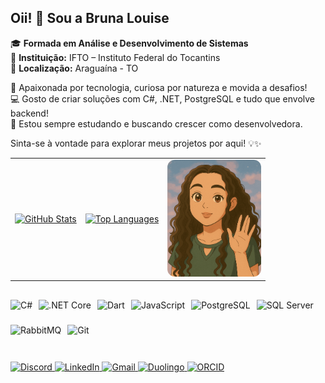 ## Oii! 👋 Sou a Bruna Louise  

🎓 **Formada em Análise e Desenvolvimento de Sistemas**  
🏫 **Instituição:** IFTO – Instituto Federal do Tocantins  
📍 **Localização:** Araguaína - TO  

💜 Apaixonada por tecnologia, curiosa por natureza e movida a desafios!  
💻 Gosto de criar soluções com C#, .NET, PostgreSQL e tudo que envolve backend!  
🚀 Estou sempre estudando e buscando crescer como desenvolvedora.

Sinta-se à vontade para explorar meus projetos por aqui! 💡✨

<table align="center" border="0" style="border-collapse: collapse; border-spacing: 0;">
  <tr>
    <td style="border-width: 0;">
      <a href="https://github.com/bruna-louise16" target="_blank">
        <picture>
          <source 
            srcset="https://github-readme-stats.vercel.app/api?username=bruna-louise16&show_icons=true&title_color=9f4fc7&icon_color=b84de3&text_color=cfc9d3&bg_color=0d1117" 
            media="(prefers-color-scheme: dark)" 
          />
          <source 
            srcset="https://github-readme-stats.vercel.app/api?username=bruna-louise16&show_icons=true&title_color=7d1fa0&icon_color=9c27b0&text_color=333333&bg_color=ffffff" 
            media="(prefers-color-scheme: light), (prefers-color-scheme: no-preference)" 
          />
          <img 
            src="https://github-readme-stats.vercel.app/api?username=bruna-louise16&show_icons=true" 
            alt="GitHub Stats"
          />
        </picture>
      </a>
    </td>
    <td style="border-width: 0;">
      <a href="https://github.com/brunalouise?tab=repositories" target="_blank">
        <picture>
          <source 
            srcset="https://github-readme-stats.vercel.app/api/top-langs/?username=bruna-louise16&layout=compact&title_color=9f4fc7&icon_color=b84de3&text_color=cfc9d3&bg_color=0d1117" 
            media="(prefers-color-scheme: dark)" 
          />
          <source 
            srcset="https://github-readme-stats.vercel.app/api/top-langs/?username=bruna-louise16&layout=compact&title_color=7d1fa0&icon_color=9c27b0&text_color=333333&bg_color=ffffff" 
            media="(prefers-color-scheme: light), (prefers-color-scheme: no-preference)" 
          />
          <img 
            src="https://github-readme-stats.vercel.app/api/top-langs/?username=bruna-louise16&layout=compact" 
            alt="Top Languages"
          />
        </picture>
      </a>
    </td>
    <td align="center" valign="bottom" style="border-width: 0;">
      <img 
        src="https://raw.githubusercontent.com/bruna-louise16/bruna-louise16/main/assets/perfil_animando.gif" 
        alt="Perfil animado da Bruna Louise" 
        width="150"
        style="border-radius: 12px;"
      />
    </td>
  </tr>
</table>

##

<div style="display: flex; flex-wrap: wrap; gap: 10px;">
  <img src="https://cdn.jsdelivr.net/gh/devicons/devicon/icons/csharp/csharp-plain.svg" height="30" alt="C#" />
  <img src="https://cdn.jsdelivr.net/gh/devicons/devicon/icons/dotnetcore/dotnetcore-original.svg" height="30" alt=".NET Core" />
  <img src="https://cdn.jsdelivr.net/gh/devicons/devicon/icons/dart/dart-plain.svg" height="30" alt="Dart" />
  <img src="https://cdn.jsdelivr.net/gh/devicons/devicon/icons/javascript/javascript-plain.svg" height="30" alt="JavaScript" />
  <img src="https://cdn.jsdelivr.net/gh/devicons/devicon/icons/postgresql/postgresql-plain.svg" height="30" alt="PostgreSQL" />
  <img src="https://cdn.jsdelivr.net/gh/devicons/devicon/icons/microsoftsqlserver/microsoftsqlserver-plain.svg" height="30" alt="SQL Server" />
  <img src="https://cdn.jsdelivr.net/gh/devicons/devicon/icons/rabbitmq/rabbitmq-original.svg" height="30" alt="RabbitMQ" />
  <img src="https://cdn.jsdelivr.net/gh/devicons/devicon/icons/git/git-plain.svg" height="30" alt="Git" />
</div>

##

<p align="left">
  <a href="https://discord.com/users/brunalouise0600" target="_blank">
    <img src="https://img.shields.io/badge/Discord-%235865F2.svg?style=for-the-badge&logo=discord&logoColor=white" alt="Discord"/>
  </a>
  <a href="https://www.linkedin.com/in/brunalouise16/" target="_blank">
    <img src="https://img.shields.io/badge/LinkedIn-%230A66C2.svg?style=for-the-badge&logo=linkedin&logoColor=white" alt="LinkedIn"/>
  </a>
  <a href="mailto:brunalouise16@gmail.com" target="_blank">
    <img src="https://img.shields.io/badge/Gmail-%23EA4335.svg?style=for-the-badge&logo=gmail&logoColor=white" alt="Gmail"/>
  </a>
  <a href="https://www.duolingo.com/profile/BrunaLouise803" target="_blank">
    <img src="https://img.shields.io/badge/Duolingo-%232CA43B.svg?style=for-the-badge&logo=duolingo&logoColor=white" alt="Duolingo"/>
  </a>
  <a href="https://orcid.org/0009-0002-8889-8937" target="_blank">
    <img src="https://img.shields.io/badge/ORCID-A6CE39?style=for-the-badge&logo=ORCID&logoColor=white" alt="ORCID"/>
  </a>
</p>

##





